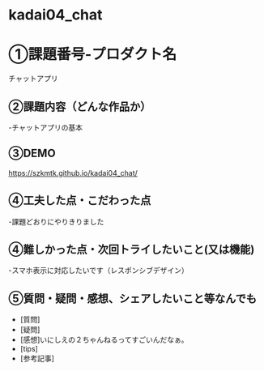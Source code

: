 # kadai04_chat
# ①課題番号-プロダクト名
チャットアプリ

## ②課題内容（どんな作品か）
-チャットアプリの基本

## ③DEMO
https://szkmtk.github.io/kadai04_chat/

## ④工夫した点・こだわった点
-課題どおりにやりきりました

## ④難しかった点・次回トライしたいこと(又は機能)
-スマホ表示に対応したいです（レスポンシブデザイン）

## ⑤質問・疑問・感想、シェアしたいこと等なんでも
- [質問]
- [疑問]
- [感想]いにしえの２ちゃんねるってすごいんだなぁ。
- [tips]
- [参考記事]
